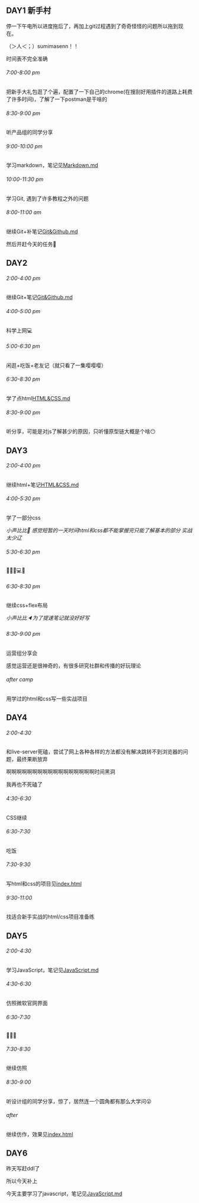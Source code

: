 ## DAY1 新手村

停一下午电所以进度拖后了，再加上git过程遇到了奇奇怪怪的问题所以拖到现在。

（＞人＜；）sumimasenn！！

时间表不完全准确

###### 7:00-8:00 pm

把新手大礼包逛了个遍，配置了一下自己的chrome(在搜刮好用插件的道路上耗费了许多时间)，了解了一下postman是干啥的

###### 8:30-9:00 pm

听产品组的同学分享

###### 9:00-10:00 pm

学习markdown，笔记见[Markdown.md](./Notes/Markdown.md)

###### 10:00-11:30 pm

学习Git, 遇到了许多教程之外的问题

###### 8:00-11:00 am

继续Git+补笔记[Git&Github.md](./Notes/Git&Github.md)

然后开赶今天的任务🤨

## DAY2

###### 2:00-4:00 pm

继续Git+笔记[Git&Github.md](./Notes/Git&Github.md)

###### 4:00-5:00 pm

科学上网💻

###### 5:00-6:30 pm

闲逛+吃饭+老友记（就只看了一集嘤嘤嘤）

###### 6:30-8:30 pm

学了点html[HTML&CSS.md](./Notes/HTML&CSS.md)

###### 8:30-9:00 pm

听分享，可能是对js了解甚少的原因，只听懂原型链大概是个啥😶

## DAY3

###### 2:00-4:00 pm

继续html+笔记[HTML&CSS.md](./Notes/HTML&CSS.md)

###### 4:00-5:30 pm

学了一部分css

*小声比比:microphone: 感觉短暂的一天时间html和css都不能掌握完只能了解基本的部分 实战太少辽*

###### 5:30-6:30 pm

🥙🍚🍅💻🎵

###### 6:30-8:30 pm

继续css+flex布局

*小声比比🔈为了提速笔记就没好好写*

###### 8:30-9:00 pm

运营组分享会

感觉运营还是很神奇的，有很多研究社群和传播的好玩理论

###### after camp

用学过的html和css写一些实战项目

## DAY4

###### 2:00-4:30

和live-server死磕，尝试了网上各种各样的方法都没有解决跳转不到浏览器的问题，最终果断放弃

啊啊啊啊啊啊啊啊啊啊啊啊啊啊啊啊啊时间黑洞

我再也不死磕了

###### 4:30-6:30

CSS继续

###### 6:30-7:30

吃饭

###### 7:30-9:30

写html和css的项目见[index.html](./Tasks/HTML&CSS/businesscard/index.html)

###### 9:30-11:00

找适合新手实战的html/css项目准备练

## DAY5

###### 2:00-4:30

学习JavaScript，笔记见[JavaScript.md](./Notes/JavaScript.md)

###### 4:30-6:30

仿照微软官网界面

###### 6:30-7:30

🍚🍅🍉

###### 7:30-8:30

继续仿照

###### 8:30-9:00

听设计组的同学分享，惊了，居然连一个圆角都有那么大学问😮

###### after

继续仿作，效果见[index.html](./Tasks/HTML&CSS/microsoft-homepage-clone)

## DAY6

昨天写赶ddl了

所以今天补上

今天主要学习了javascript，笔记见[JavaScript.md](./Notes/JavaScript.md)

###### 